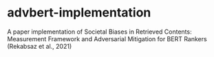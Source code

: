 # advbert-implementation
A paper implementation of Societal Biases in Retrieved Contents: Measurement Framework and Adversarial Mitigation for BERT Rankers (Rekabsaz et al., 2021)
